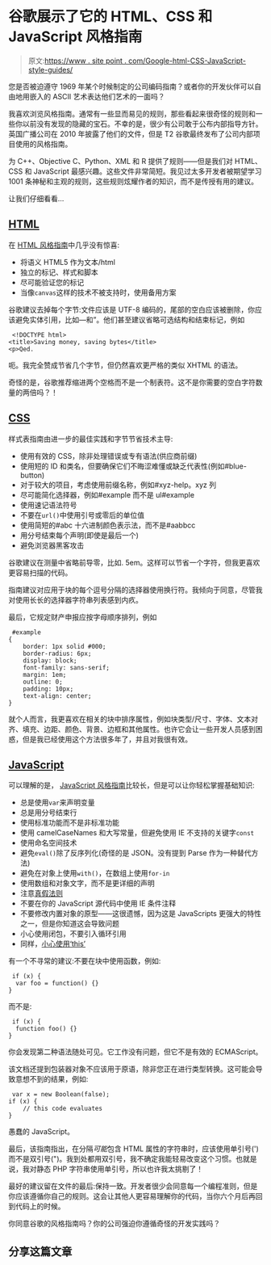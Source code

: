 # 谷歌展示了它的 HTML、CSS 和 JavaScript 风格指南

> 原文:[https://www . site point . com/Google-html-CSS-JavaScript-style-guides/](https://www.sitepoint.com/google-html-css-javascript-style-guides/)

您是否被迫遵守 1969 年某个时候制定的公司编码指南？或者你的开发伙伴可以自由地用嵌入的 ASCII 艺术表达他们艺术的一面吗？

我喜欢浏览风格指南。通常有一些显而易见的规则，那些看起来很奇怪的规则和一些你以前没有发现的隐藏的宝石。不幸的是，很少有公司敢于公布内部指导方针。英国广播公司在 2010 年披露了他们的文件，但是 T2 谷歌最终发布了公司内部项目使用的风格指南。

为 C++、Objective C、Python、XML 和 R 提供了规则——但是我们对 HTML、CSS 和 JavaScript 最感兴趣。这些文件非常简短。我见过太多开发者被期望学习 1001 条神秘和主观的规则，这些规则炫耀作者的知识，而不是传授有用的建议。

让我们仔细看看…

## [HTML](http://google-styleguide.googlecode.com/svn/trunk/htmlcssguide.xml)

在 [HTML 风格指南](http://google-styleguide.googlecode.com/svn/trunk/htmlcssguide.xml)中几乎没有惊喜:

*   将语义 HTML5 作为文本/html
*   独立的标记、样式和脚本
*   尽可能验证您的标记
*   当像`canvas`这样的技术不被支持时，使用备用方案

谷歌建议去掉每个字节:文件应该是 UTF-8 编码的，尾部的空白应该被删除，你应该避免实体引用，比如—和”。他们甚至建议省略可选结构和结束标记，例如

```
 <!DOCTYPE html>
<title>Saving money, saving bytes</title>
<p>Qed. 
```

呃。我完全赞成节省几个字节，但仍然喜欢更严格的类似 XHTML 的语法。

奇怪的是，谷歌推荐缩进两个空格而不是一个制表符。这不是你需要的空白字符数量的两倍吗？！

## [CSS](http://google-styleguide.googlecode.com/svn/trunk/htmlcssguide.xml#CSS_Style_Rules)

样式表指南由进一步的最佳实践和字节节省技术主导:

*   使用有效的 CSS，除非处理错误或专有语法(供应商前缀)
*   使用短的 ID 和类名，但要确保它们不晦涩难懂或缺乏代表性(例如#blue-button)
*   对于较大的项目，考虑使用前缀名称，例如#xyz-help。xyz 列
*   尽可能简化选择器，例如#example 而不是 ul#example
*   使用速记语法符号
*   不要在`url()`中使用引号或零后的单位值
*   使用简短的#abc 十六进制颜色表示法，而不是#aabbcc
*   用分号结束每个声明(即使是最后一个)
*   避免浏览器黑客攻击

谷歌建议在测量中省略前导零，比如. 5em。这样可以节省一个字符，但我更喜欢更容易扫描的代码。

指南建议对应用于块的每个逗号分隔的选择器使用换行符。我倾向于同意，尽管我对使用长长的选择器字符串列表感到内疚。

最后，它规定财产申报应按字母顺序排列，例如

```
 #example
{
	border: 1px solid #000;
	border-radius: 6px;
	display: block;
	font-family: sans-serif;
	margin: 1em;
	outline: 0;
	padding: 10px;
	text-align: center;
} 
```

就个人而言，我更喜欢在相关的块中排序属性，例如块类型/尺寸、字体、文本对齐、填充、边距、颜色、背景、边框和其他属性。也许它会让一些开发人员感到困惑，但是我已经使用这个方法很多年了，并且对我很有效。

## [JavaScript](http://google-styleguide.googlecode.com/svn/trunk/javascriptguide.xml)

可以理解的是， [JavaScript 风格指南](http://google-styleguide.googlecode.com/svn/trunk/javascriptguide.xml)比较长，但是可以让你轻松掌握基础知识:

*   总是使用`var`来声明变量
*   总是用分号结束行
*   使用标准功能而不是非标准功能
*   使用 camelCaseNames 和大写常量，但避免使用 IE 不支持的关键字`const`
*   使用命名空间技术
*   避免`eval()`除了反序列化(奇怪的是 JSON。没有提到 Parse 作为一种替代方法)
*   避免在对象上使用`with()`，在数组上使用`for-in`
*   使用数组和对象文字，而不是更详细的声明
*   注意[真假法则](https://www.sitepoint.com/javascript-truthy-falsy/)
*   不要在你的 JavaScript 源代码中使用 IE 条件注释
*   不要修改内置对象的原型——这很遗憾，因为这是 JavaScripts 更强大的特性之一，但是你知道这会导致问题
*   小心使用闭包，不要引入循环引用
*   同样，[小心使用‘this’](https://www.sitepoint.com/javascript-this-gotchas/)

有一个不寻常的建议:不要在块中使用函数，例如:

```
 if (x) {
  var foo = function() {}
} 
```

而不是:

```
 if (x) {
  function foo() {}
} 
```

你会发现第二种语法随处可见。它工作没有问题，但它不是有效的 ECMAScript。

该文档还提到包装器对象不应该用于原语，除非您正在进行类型转换。这可能会导致意想不到的结果，例如:

```
 var x = new Boolean(false);
if (x) {
	// this code evaluates
} 
```

愚蠢的 JavaScript。

最后，该指南指出，在分隔*可能*包含 HTML 属性的字符串时，应该使用单引号(')而不是双引号(")。我到处都用双引号，我不确定我能轻易改变这个习惯。也就是说，我对静态 PHP 字符串使用单引号，所以也许我太挑剔了！

最好的建议留在文件的最后:保持一致。开发者很少会同意每一个编程准则，但是你应该遵循你自己的规则。这会让其他人更容易理解你的代码，当你六个月后再回到代码上的时候。

你同意谷歌的风格指南吗？你的公司强迫你遵循奇怪的开发实践吗？

## 分享这篇文章